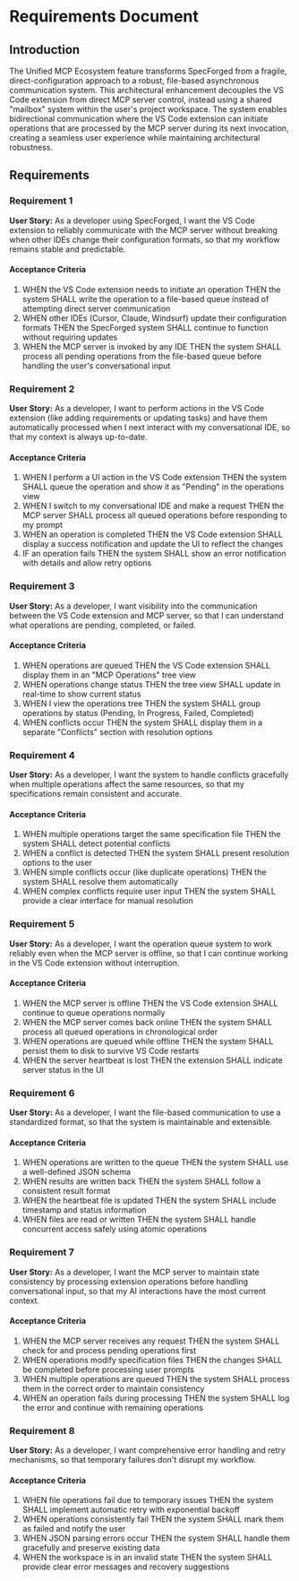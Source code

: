 # Requirements Document

## Introduction

The Unified MCP Ecosystem feature transforms SpecForged from a fragile, direct-configuration approach to a robust, file-based asynchronous communication system. This architectural enhancement decouples the VS Code extension from direct MCP server control, instead using a shared "mailbox" system within the user's project workspace. The system enables bidirectional communication where the VS Code extension can initiate operations that are processed by the MCP server during its next invocation, creating a seamless user experience while maintaining architectural robustness.

## Requirements

### Requirement 1

**User Story:** As a developer using SpecForged, I want the VS Code extension to reliably communicate with the MCP server without breaking when other IDEs change their configuration formats, so that my workflow remains stable and predictable.

#### Acceptance Criteria

1. WHEN the VS Code extension needs to initiate an operation THEN the system SHALL write the operation to a file-based queue instead of attempting direct server communication
2. WHEN other IDEs (Cursor, Claude, Windsurf) update their configuration formats THEN the SpecForged system SHALL continue to function without requiring updates
3. WHEN the MCP server is invoked by any IDE THEN the system SHALL process all pending operations from the file-based queue before handling the user's conversational input

### Requirement 2

**User Story:** As a developer, I want to perform actions in the VS Code extension (like adding requirements or updating tasks) and have them automatically processed when I next interact with my conversational IDE, so that my context is always up-to-date.

#### Acceptance Criteria

1. WHEN I perform a UI action in the VS Code extension THEN the system SHALL queue the operation and show it as "Pending" in the operations view
2. WHEN I switch to my conversational IDE and make a request THEN the MCP server SHALL process all queued operations before responding to my prompt
3. WHEN an operation is completed THEN the VS Code extension SHALL display a success notification and update the UI to reflect the changes
4. IF an operation fails THEN the system SHALL show an error notification with details and allow retry options

### Requirement 3

**User Story:** As a developer, I want visibility into the communication between the VS Code extension and MCP server, so that I can understand what operations are pending, completed, or failed.

#### Acceptance Criteria

1. WHEN operations are queued THEN the VS Code extension SHALL display them in an "MCP Operations" tree view
2. WHEN operations change status THEN the tree view SHALL update in real-time to show current status
3. WHEN I view the operations tree THEN the system SHALL group operations by status (Pending, In Progress, Failed, Completed)
4. WHEN conflicts occur THEN the system SHALL display them in a separate "Conflicts" section with resolution options

### Requirement 4

**User Story:** As a developer, I want the system to handle conflicts gracefully when multiple operations affect the same resources, so that my specifications remain consistent and accurate.

#### Acceptance Criteria

1. WHEN multiple operations target the same specification file THEN the system SHALL detect potential conflicts
2. WHEN a conflict is detected THEN the system SHALL present resolution options to the user
3. WHEN simple conflicts occur (like duplicate operations) THEN the system SHALL resolve them automatically
4. WHEN complex conflicts require user input THEN the system SHALL provide a clear interface for manual resolution

### Requirement 5

**User Story:** As a developer, I want the operation queue system to work reliably even when the MCP server is offline, so that I can continue working in the VS Code extension without interruption.

#### Acceptance Criteria

1. WHEN the MCP server is offline THEN the VS Code extension SHALL continue to queue operations normally
2. WHEN the MCP server comes back online THEN the system SHALL process all queued operations in chronological order
3. WHEN operations are queued while offline THEN the system SHALL persist them to disk to survive VS Code restarts
4. WHEN the server heartbeat is lost THEN the extension SHALL indicate server status in the UI

### Requirement 6

**User Story:** As a developer, I want the file-based communication to use a standardized format, so that the system is maintainable and extensible.

#### Acceptance Criteria

1. WHEN operations are written to the queue THEN the system SHALL use a well-defined JSON schema
2. WHEN results are written back THEN the system SHALL follow a consistent result format
3. WHEN the heartbeat file is updated THEN the system SHALL include timestamp and status information
4. WHEN files are read or written THEN the system SHALL handle concurrent access safely using atomic operations

### Requirement 7

**User Story:** As a developer, I want the MCP server to maintain state consistency by processing extension operations before handling conversational input, so that my AI interactions have the most current context.

#### Acceptance Criteria

1. WHEN the MCP server receives any request THEN the system SHALL check for and process pending operations first
2. WHEN operations modify specification files THEN the changes SHALL be completed before processing user prompts
3. WHEN multiple operations are queued THEN the system SHALL process them in the correct order to maintain consistency
4. WHEN an operation fails during processing THEN the system SHALL log the error and continue with remaining operations

### Requirement 8

**User Story:** As a developer, I want comprehensive error handling and retry mechanisms, so that temporary failures don't disrupt my workflow.

#### Acceptance Criteria

1. WHEN file operations fail due to temporary issues THEN the system SHALL implement automatic retry with exponential backoff
2. WHEN operations consistently fail THEN the system SHALL mark them as failed and notify the user
3. WHEN JSON parsing errors occur THEN the system SHALL handle them gracefully and preserve existing data
4. WHEN the workspace is in an invalid state THEN the system SHALL provide clear error messages and recovery suggestions
